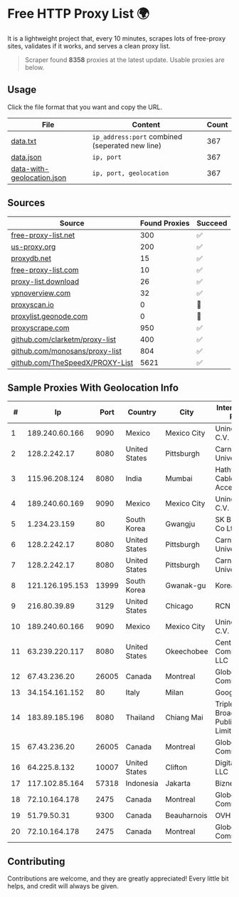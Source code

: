 
# Free HTTP Proxy List 🌍

It is a lightweight project that, every 10 minutes, scrapes lots of free-proxy sites, validates if it works, and serves a clean proxy list.


> Scraper found **8358** proxies at the latest update. Usable proxies are below.

## Usage

Click the file format that you want and copy the URL.


|File|Content|Count|
|----|-------|-----|
|[data.txt](https://raw.githubusercontent.com/themiralay/Proxy-List-World/master/data.txt)|`ip_address:port` combined (seperated new line)|367|
|[data.json](https://raw.githubusercontent.com/themiralay/Proxy-List-World/master/data.json)|`ip, port`|367|
|[data-with-geolocation.json](https://raw.githubusercontent.com/themiralay/Proxy-List-World/master/data-with-geolocation.json)|`ip, port, geolocation`|367|

## Sources

|Source|Found Proxies|Succeed|
|------|-------------|-------|
|[free-proxy-list.net](https://free-proxy-list.net)|300|✅|
|[us-proxy.org](https://www.us-proxy.org)|200|✅|
|[proxydb.net](http://proxydb.net)|15|✅|
|[free-proxy-list.com](https://free-proxy-list.com/?page=&port=&type%5B%5D=http&type%5B%5D=https&up_time=0&search=Search)|10|✅|
|[proxy-list.download](https://www.proxy-list.download/HTTP)|26|✅|
|[vpnoverview.com](https://vpnoverview.com/privacy/anonymous-browsing/free-proxy-servers)|32|✅|
|[proxyscan.io](https://www.proxyscan.io)|0|🚫|
|[proxylist.geonode.com](https://proxylist.geonode.com/api/proxy-list?limit=300&page=1&sort_by=lastChecked&sort_type=desc&protocols=http,https)|0|🚫|
|[proxyscrape.com](https://api.proxyscrape.com/v2/?request=displayproxies&protocol=http&timeout=10000&country=all&ssl=all&anonymity=all)|950|✅|
|[github.com/clarketm/proxy-list](https://raw.githubusercontent.com/clarketm/proxy-list/master/proxy-list-raw.txt)|400|✅|
|[github.com/monosans/proxy-list](https://raw.githubusercontent.com/monosans/proxy-list/main/proxies/http.txt)|804|✅|
|[github.com/TheSpeedX/PROXY-List](https://raw.githubusercontent.com/TheSpeedX/PROXY-List/master/http.txt)|5621|✅|


## Sample Proxies With Geolocation Info

|#|Ip|Port|Country|City|Internet Service Provider|
|-|--|----|-------|----|-------------------------|
|1|189.240.60.166|9090|Mexico|Mexico City|Uninet S.A. de C.V.|
|2|128.2.242.17|8080|United States|Pittsburgh|Carnegie Mellon University|
|3|115.96.208.124|8080|India|Mumbai|Hathway IP over Cable Internet Access|
|4|189.240.60.169|9090|Mexico|Mexico City|Uninet S.A. de C.V.|
|5|1.234.23.159|80|South Korea|Gwangju|SK Broadband Co Ltd|
|6|128.2.242.17|8080|United States|Pittsburgh|Carnegie Mellon University|
|7|128.2.242.17|8080|United States|Pittsburgh|Carnegie Mellon University|
|8|121.126.195.153|13999|South Korea|Gwanak-gu|Korea Telecom|
|9|216.80.39.89|3129|United States|Chicago|RCN|
|10|189.240.60.166|9090|Mexico|Mexico City|Uninet S.A. de C.V.|
|11|63.239.220.117|8080|United States|Okeechobee|CenturyLink Communications, LLC|
|12|67.43.236.20|26005|Canada|Montreal|GloboTech Communications|
|13|34.154.161.152|80|Italy|Milan|Google LLC|
|14|183.89.185.196|8080|Thailand|Chiang Mai|Triple T Broadband Public Company Limited|
|15|67.43.236.20|26005|Canada|Montreal|GloboTech Communications|
|16|64.225.8.132|10007|United States|Clifton|DigitalOcean, LLC|
|17|117.102.85.164|57318|Indonesia|Jakarta|Biznet Networks|
|18|72.10.164.178|2475|Canada|Montreal|GloboTech Communications|
|19|51.79.50.31|9300|Canada|Beauharnois|OVH SAS|
|20|72.10.164.178|2475|Canada|Montreal|GloboTech Communications|



## Contributing

Contributions are welcome, and they are greatly appreciated! Every
little bit helps, and credit will always be given.

